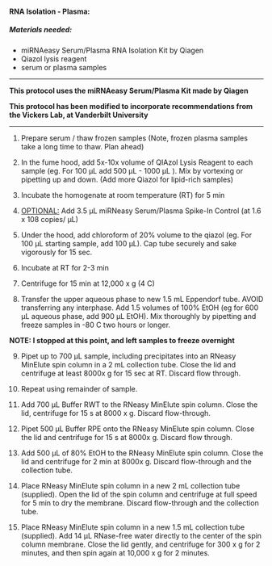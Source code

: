 #### RNA Isolation - Plasma:

##### Materials needed: 

- miRNAeasy Serum/Plasma RNA Isolation Kit by Qiagen
- Qiazol lysis reagent
- serum or plasma samples

------

**This protocol uses the miRNAeasy Serum/Plasma Kit made by Qiagen**

**This protocol has been modified to incorporate recommendations from the Vickers Lab, at Vanderbilt University**

------

1. Prepare serum / thaw frozen samples (Note, frozen plasma samples take a long time to thaw. Plan ahead)

2. In the fume hood, add 5x-10x volume of QIAzol Lysis Reagent to each sample (eg. For 100 µL add 500 µL - 1000 µL ). Mix by vortexing or pipetting up and down. (Add more Qiazol for lipid-rich samples)

3. Incubate the homogenate at room temperature (RT) for 5 min

4. <u>OPTIONAL:</u> Add 3.5 µL miRNeasy Serum/Plasma Spike-In Control (at 1.6 x 108 copies/ µL) 

5. Under the hood, add chloroform of 20% volume to the qiazol (eg. For 100 µL starting sample, add 100 µL). Cap tube securely and sake vigorously for 15 sec. 

6. Incubate at RT for 2-3 min

7. Centrifuge for 15 min at 12,000 x g (4 C)

8. Transfer the upper aqueous phase to new 1.5 mL Eppendorf tube. AVOID transferring any interphase. Add 1.5 volumes of 100% EtOH (eg for 600 µL aqueous phase, add 900 µL EtOH). Mix thoroughly by pipetting and freeze samples in -80 C two hours or longer. 

**NOTE: I stopped at this point, and left samples to freeze overnight**

9. Pipet up to 700 µL sample, including precipitates into an RNeasy MinElute spin column in a 2 mL collection tube. Close the lid and centrifuge at least 8000x g for 15 sec at RT. Discard flow through.

10. Repeat using remainder of sample.

11. Add 700 µL Buffer RWT to the RNeasy MinElute spin column. Close the lid, centrifuge for 15 s at 8000 x g. Discard flow-through. 

12. Pipet 500 µL Buffer RPE onto the RNeasy MinElute spin column. Close the lid and centrifuge for 15 s at 8000x g. Discard flow through.

13. Add 500 µL of 80% EtOH to the RNeasy MinElute spin column. Close the lid and centrifuge for 2 min at 8000x g. Discard flow-through and the collection tube. 

14. Place RNeasy MinElute spin column in a new 2 mL collection tube (supplied). Open the lid of the spin column and centrifuge at full speed for 5 min to dry the membrane. Discard flow-through and the collection tube. 

15. Place RNeasy MinElute spin column in a new 1.5 mL collection tube (supplied). Add 14 µL RNase-free water directly to the center of the spin column membrane. Close the lid gently, and centrifuge for 300 x g for 2 minutes, and then spin again at 10,000 x g for 2 minutes.  
